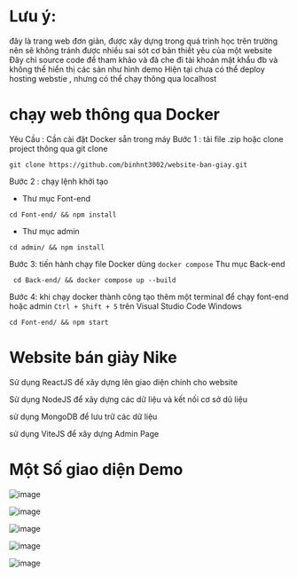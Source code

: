 # Lưu ý:
đây là trang web đơn giản, được xây dựng trong quá trình học trên trường nên sẽ không tránh được nhiều sai sót cơ bản thiết yêu của một website
Đây chỉ source code để tham khảo và đã che đi tài khoản mật khẩu đb và không thể hiển thị các sản như hình demo
Hiện tại chưa có thể deploy hosting webstie , nhưng có thể chạy thông qua localhost

# chạy web thông qua Docker
Yêu Cầu : Cần cài đặt Docker sẵn trong máy
Bước 1 : tải file .zip hoặc clone project thông qua git clone
```
git clone https://github.com/binhnt3002/website-ban-giay.git
```
Bước 2 : chạy lệnh khởi tạo

- Thư mục Font-end
```
cd Font-end/ && npm install 
```
- Thư mục admin
```
cd admin/ && npm install 
```
Bước 3: tiến hành chạy file Docker dùng ```docker compose```
Thu mục Back-end
```
 cd Back-end/ && docker compose up --build
```
Bước 4: khi chạy docker thành công 
tạo thêm một terminal để chạy font-end hoặc admin ```Ctrl + Shift + 5``` trên Visual Studio Code Windows
```
cd Font-end/ && npm start
```

# Website bán giày Nike

Sử dụng ReactJS để xây dựng lên giao diện chính cho website

Sử dụng NodeJS để xây dựng các dữ liệu và kết nối cơ sở dũ liệu

sử dụng MongoDB để lưu trữ các dữ liệu

sử dụng ViteJS để xây dựng Admin Page

# Một Số giao diện Demo

![image](https://github.com/binhnt3002/website-shoes-Nike/assets/110091348/b850a3d1-8927-42e5-86d5-0b76c36bffcd)

![image](https://github.com/binhnt3002/website-shoes-Nike/assets/110091348/23fdd4b6-da0e-40e1-996d-d2bebf6ac230)

![image](https://github.com/binhnt3002/website-shoes-Nike/assets/110091348/00f2e84f-b244-4f0d-a0e7-14c2d59e27d3)

![image](https://github.com/binhnt3002/website-shoes-Nike/assets/110091348/058251d9-4eae-41a3-91f8-cb5498618412)

![image](https://github.com/binhnt3002/website-ban-giay/assets/110091348/82b7dab9-a7cb-4e34-bf02-f3c5a5ae795e)

